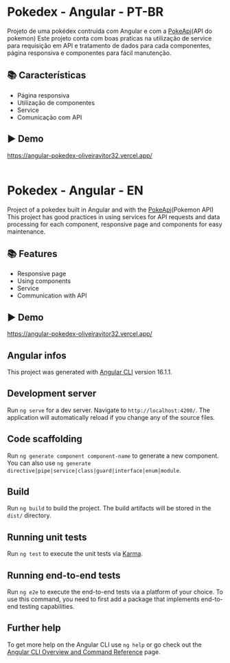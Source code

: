 # Pokedex - Angular - PT-BR

Projeto de uma pokédex contruída com Angular e com a <a href="https://pokeapi.co."> PokeApi</a>(API do pokemon)
Este projeto conta com boas praticas na utilização de service para requisição em API e tratamento de dados para cada componentes, página responsiva e componentes para fácil manutenção.

## :books: Características
- Página responsiva
- Utilização de componentes
- Service
- Comunicação com API

## :arrow_forward: Demo
https://angular-pokedex-oliveiravitor32.vercel.app/
</br> </br>
# Pokedex - Angular - EN

Project of a pokedex built in Angular and with the <a href="https://pokeapi.co.">PokeApi</a>(Pokemon API)
This project has good practices in using services for API requests and data processing for each component, responsive page and components for easy maintenance.

## :books: Features
- Responsive page
- Using components
- Service
- Communication with API

## :arrow_forward: Demo
https://angular-pokedex-oliveiravitor32.vercel.app/

## Angular infos
This project was generated with [Angular CLI](https://github.com/angular/angular-cli) version 16.1.1.

## Development server
Run `ng serve` for a dev server. Navigate to `http://localhost:4200/`. The application will automatically reload if you change any of the source files.

## Code scaffolding
Run `ng generate component component-name` to generate a new component. You can also use `ng generate directive|pipe|service|class|guard|interface|enum|module`.

## Build
Run `ng build` to build the project. The build artifacts will be stored in the `dist/` directory.

## Running unit tests
Run `ng test` to execute the unit tests via [Karma](https://karma-runner.github.io).

## Running end-to-end tests
Run `ng e2e` to execute the end-to-end tests via a platform of your choice. To use this command, you need to first add a package that implements end-to-end testing capabilities.

## Further help

To get more help on the Angular CLI use `ng help` or go check out the [Angular CLI Overview and Command Reference](https://angular.io/cli) page.
